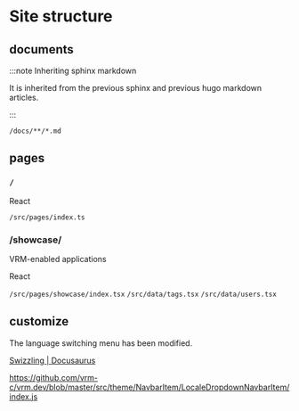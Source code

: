 # Site structure

## documents

:::note Inheriting sphinx markdown

It is inherited from the previous sphinx and previous hugo markdown articles.

:::

`/docs/**/*.md`

## pages

### `/`

React

`/src/pages/index.ts`

### /showcase/

VRM-enabled applications

React

`/src/pages/showcase/index.tsx`
`/src/data/tags.tsx`
`/src/data/users.tsx`

## customize

The language switching menu has been modified.

[Swizzling | Docusaurus](https://docusaurus.io/docs/swizzling)

https://github.com/vrm-c/vrm.dev/blob/master/src/theme/NavbarItem/LocaleDropdownNavbarItem/index.js

